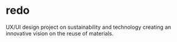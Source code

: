 # redo
UX/UI design project on sustainability and technology creating an innovative vision on the reuse of materials.
